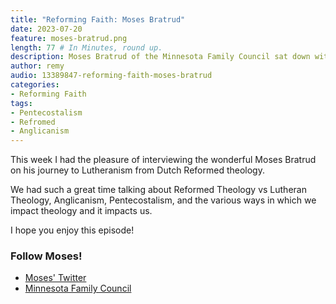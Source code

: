```yaml
---
title: "Reforming Faith: Moses Bratrud"
date: 2023-07-20
feature: moses-bratrud.png
length: 77 # In Minutes, round up.
description: Moses Bratrud of the Minnesota Family Council sat down with me for an hour!
author: remy
audio: 13389847-reforming-faith-moses-bratrud
categories:
- Reforming Faith
tags: 
- Pentecostalism
- Refromed
- Anglicanism
---
```


This week I had the pleasure of interviewing the wonderful Moses Bratrud on his journey to Lutheranism from Dutch Reformed theology. 

We had such a great time talking about Reformed Theology vs Lutheran Theology, Anglicanism, Pentecostalism, and the various ways in which we impact theology and it impacts us.

I hope you enjoy this episode!

### Follow Moses!

* [Moses' Twitter](https://twitter.com/bratrudmoses)
* [Minnesota Family Council](https://www.mfc.org/)